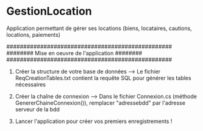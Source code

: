 # GestionLocation
Application permettant de gérer ses locations (biens, locataires, cautions, locations, paiements)

#################################################
######## Mise en oeuvre de l'application ########
#################################################

1. Créer la structure de votre base de données
	--> Le fichier ReqCreationTables.txt contient la requête SQL pour générer les tables nécessaires

2. Créer la chaîne de connexion
	--> Dans le fichier Connexion.cs (méthode GenererChaineConnexion()), remplacer "adressebdd" par l'adresse serveur de la bdd

3. Lancer l'application pour créer vos premiers enregistrements !
